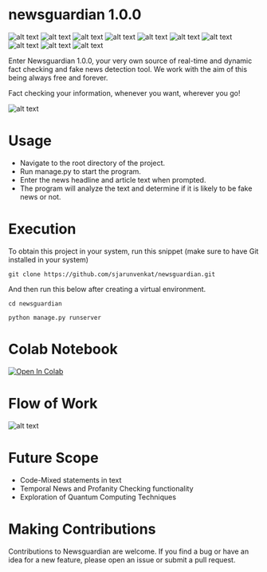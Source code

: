 # newsguardian 1.0.0

![alt text ](https://img.shields.io/badge/Python-3.10-blue.svg)
![alt text ](https://img.shields.io/badge/Django-4.1.7-006400.svg)
![alt text ](https://img.shields.io/badge/BeautifulSoup4-4.12.0-800080.svg)
![alt text ](https://img.shields.io/badge/SentenceTransformers-2.22-FF1493.svg)
![alt text ](https://img.shields.io/badge/NLTK-3.8.1-success.svg)
![alt text ](https://img.shields.io/badge/spaCy-3.5.1-red.svg)
![alt text ](https://img.shields.io/badge/sumy-0.11.1-white.svg)
![alt text ](https://img.shields.io/badge/numpy-1.24.2-blueviolet.svg)
![alt text ](https://img.shields.io/badge/pandas-1.5.3-ff69b4.svg)
![alt text ](https://img.shields.io/badge/kylian_mbappe-23.12.98-FFA500.svg)



Enter Newsguardian 1.0.0, your very own source of real-time and dynamic fact checking and fake news detection tool. We work with the aim of this being always free and forever.

Fact checking your information, whenever you want, wherever you go!



![alt text](https://raw.githubusercontent.com/sjarunvenkat/newsguardian/main/newsguardian%20welcome%20page.png)




# Usage
* Navigate to the root directory of the project.
* Run manage.py to start the program.
* Enter the news headline and article text when prompted.
* The program will analyze the text and determine if it is likely to be fake news or not.

# Execution

To obtain this project in your system, run this snippet (make sure to have Git installed in your system)
```
git clone https://github.com/sjarunvenkat/newsguardian.git
```
And then run this below after creating a virtual environment.
```
cd newsguardian
```

```
python manage.py runserver
```
# Colab Notebook

[![Open In Colab](https://colab.research.google.com/assets/colab-badge.svg)](https://colab.research.google.com/drive/1bwGiFBhhzbXn3QYJ-oZxaF7OoqxgKFHw?usp=sharing/)

# Flow of Work
![alt text](https://raw.githubusercontent.com/sjarunvenkat/newsguardian/main/Flowchart%20-%20newsguardian_.jpg)

# Future Scope

* Code-Mixed statements in text
* Temporal News and Profanity Checking functionality
* Exploration of Quantum Computing Techniques

# Making Contributions
Contributions to Newsguardian are welcome. If you find a bug or have an idea for a new feature, please open an issue or submit a pull request.
